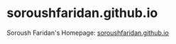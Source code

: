 # soroushfaridan.github.io
Soroush Faridan's Homepage: <a href="https://soroushfaridan.github.io/" target="_blank">soroushfaridan.github.io</a>
